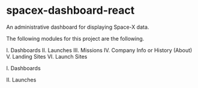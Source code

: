 # spacex-dashboard-react
An administrative dashboard for displaying Space-X data.

The following modules for this project are the following. 

I. Dashboards
II. Launches
III. Missions
IV. Company Info or History (About)
V. Landing Sites
VI. Launch Sites

I. Dashboards

II. Launches


